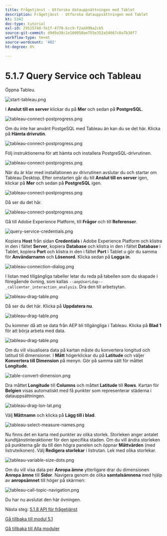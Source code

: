 ```yaml
---
title: Frågetjänst - Utforska datauppsättningen med Tablet
description: Frågetjänst - Utforska datauppsättningen med Tablet
kt: 5342
doc-type: tutorial
exl-id: 29525740-fe1f-4770-bcc9-f2ad499a2cb5
source-git-commit: d9d9a38c1e160950ae755e352a54667c8a7b30f7
workflow-type: tm+mt
source-wordcount: '402'
ht-degree: 0%

---
```


# 5.1.7 Query Service och Tableau

Öppna Tableu.

![start-tableau.png](./images/starttableau.png)

I **Anslut till en server** klickar du på **Mer** och sedan på **PostgreSQL**.

![tableau-connect-postprogress.png](./images/tableauconnectpostgress.png)

Om du inte har använt PostgeSQL med Tableau än kan du se det här. Klicka på **Hämta drivrutin**.

![tableau-connect-postprogress.png](./images/tableauconnectpostgress1.png)

Följ instruktionerna för att hämta och installera PostgreSQL-drivrutinen.

![tableau-connect-postprogress.png](./images/tableauconnectpostgress2.png)

När du är klar med installationen av drivrutinen avslutar du och startar om Tableau Desktop. Efter omstarten går du till **Anslut till en server** igen, klickar på **Mer** och sedan på **PostgreSQL** igen.

![tableau-connect-postprogress.png](./images/tableauconnectpostgress.png)

Då ser du det här.

![tableau-connect-postprogress.png](./images/tableauconnectpostgress3.png)

Gå till Adobe Experience Platform, till **Frågor** och till **Referenser**.

![query-service-credentials.png](./images/queryservicecredentials.png)

Kopiera **Host** från sidan **Credentials** i Adobe Experience Platform och klistra in den i fältet **Server**, kopiera **Database** och klistra in den i fältet **Database** i Tablet, kopiera **Port** och klistra in den i fältet **Port** i Tablet u gör du samma för **Användarnamn** och **Lösenord**. Klicka sedan på **Logga in**.

![tableau-connection-dialog.png](./images/tableauconnectiondialog.png)

I listan med tillgängliga tabeller letar du reda på tabellen som du skapade i föregående övning, som kallas `--aepUserLdap--_callcenter_interaction_analysis`. Dra den till arbetsytan.

![tableau-drag-table.png](./images/tableaudragtable.png)

Då ser du det här. Klicka på **Uppdatera nu**.

![tableau-drag-table.png](./images/tableaudragtable1.png)

Du kommer då att se data från AEP bli tillgängliga i Tableau. Klicka på **Blad 1** för att börja arbeta med data.

![tableau-drag-table.png](./images/tableaudragtable2.png)

Om du vill visualisera data på kartan måste du konvertera longitud och latitud till dimensioner. I **Mått** högerklickar du på **Latitude** och väljer **Konvertera till Dimension** på menyn. Gör på samma sätt för måttet **Longitude**.

![table-convert-dimension.png](./images/tableauconvertdimension.png)

Dra måttet **Longitude** till **Columns** och måttet **Latitude** till **Rows**. Kartan för **Belgien** visas automatiskt med få punkter som representerar städerna i datauppsättningen.

![tableau-drag-lon-lat.png](./images/tableaudraglonlat.png)

Välj **Måttnamn** och klicka på **Lägg till i blad**.

![tableau-select-measure-names.png](./images/selectmeasurenames.png)

Nu finns det en karta med punkter av olika storlek. Storleken anger antalet kundtjänstinteraktioner för den specifika staden. Om du vill ändra storleken på punkterna går du till den högra panelen och öppnar **Måttvärden** (med listruteikonen). Välj **Redigera storlekar** i listrutan. Lek med olika storlekar.

![tableau-variable-size-dots.png](./images/tableauvarysizedots.png)

Om du vill visa data per **Anropa ämne** ytterligare drar du dimensionen **Anropa ämne** till **Sidor**. Navigera genom de olika **samtalsämnena** med hjälp av **anropsämnet** till höger på skärmen:

![tableau-call-topic-navigation.png](./images/tableaucalltopicnavigation.png)

Du har nu avslutat den här övningen.

Nästa steg: [5.1.8 API för frågetjänst](./ex8.md)

[Gå tillbaka till modul 5.1](./query-service.md)

[Gå tillbaka till Alla moduler](../../../overview.md)
